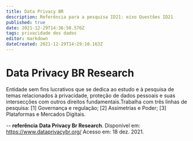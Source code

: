 ```yaml
---
title: Data Privacy BR
description: Referência para a pesquisa ID21: eixo Questões ID21
published: true
date: 2021-12-29T14:36:50.576Z
tags: privacidade dos dados
editor: markdown
dateCreated: 2021-12-29T14:29:10.163Z
---
```


# Data Privacy BR Research
Entidade sem fins lucrativos que se dedica ao estudo e à pesquisa de temas relacionados à privacidade, proteção de dados pessoais e suas intersecções com outros direitos fundamentais.Trabalha com três linhas de pesquisa: [1] Governança e regulação; [2] Assimetrias e Poder; [3] Plataformas e Mercados Digitais. 

--
**referência**
**Data Privacy Br Research**. Disponível em: https://www.dataprivacybr.org/ Acesso em: 18 dez. 2021.
